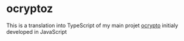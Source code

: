 # ocryptoz

This is a translation into TypeScript of my main projet [ocrypto](https://github.com/O-clock-Iliade/projet-ocrypto-back) initialy developed in JavaScript
